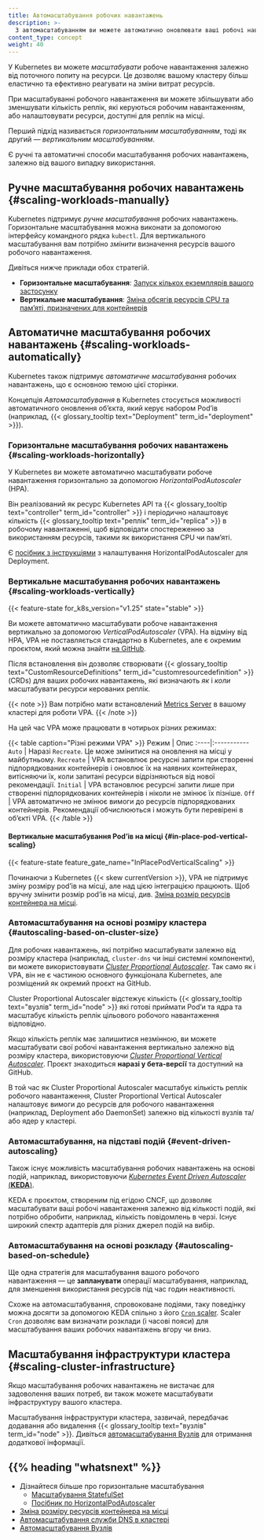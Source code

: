 ```yaml
---
title: Автомасштабування робочих навантажень
description: >-
  З автомасштабуванням ви можете автоматично оновлювати ваші робочі навантаження різними способами. Це дозволяє вашому кластеру еластичніше та ефективніше реагувати на зміни витрат ресурсів.
content_type: concept
weight: 40
---
```


<!-- overview -->

У Kubernetes ви можете _масштабувати_ робоче навантаження залежно від поточного попиту на ресурси. Це дозволяє вашому кластеру більш еластично та ефективно реагувати на зміни витрат ресурсів.

При масштабуванні робочого навантаження ви можете збільшувати або зменшувати кількість реплік, які керуються робочим навантаженням, або налаштовувати ресурси, доступні для реплік на місці.

Перший підхід називається _горизонтальним масштабуванням_, тоді як другий — _вертикальним масштабуванням_.

Є ручні та автоматичні способи масштабування робочих навантажень, залежно від вашого випадку використання.

<!-- body -->

## Ручне масштабування робочих навантажень {#scaling-workloads-manually}

Kubernetes підтримує _ручне масштабування_ робочих навантажень. Горизонтальне масштабування можна виконати за допомогою інтерфейсу командного рядка `kubectl`. Для вертикального масштабування вам потрібно _змінити_ визначення ресурсів вашого робочого навантаження.

Дивіться нижче приклади обох стратегій.

- **Горизонтальне масштабування**: [Запуск кількох екземплярів вашого застосунку](/docs/tutorials/kubernetes-basics/scale/scale-intro/)
- **Вертикальне масштабування**: [Зміна обсягів ресурсів CPU та памʼяті, призначених для контейнерів](/docs/tasks/configure-pod-container/resize-container-resources/)

## Автоматичне масштабування робочих навантажень {#scaling-workloads-automatically}

Kubernetes також підтримує _автоматичне масштабування_ робочих навантажень, що є основною темою цієї сторінки.

Концепція _Автомасштабування_ в Kubernetes стосується можливості автоматичного оновлення обʼєкта, який керує набором Podʼів (наприклад, {{< glossary_tooltip text="Deployment" term_id="deployment" >}}).

### Горизонтальне масштабування робочих навантажень {#scaling-workloads-horizontally}

У Kubernetes ви можете автоматично масштабувати робоче навантаження горизонтально за допомогою _HorizontalPodAutoscaler_ (HPA).

Він реалізований як ресурс Kubernetes API та {{< glossary_tooltip text="controller" term_id="controller" >}} і періодично налаштовує кількість {{< glossary_tooltip text="реплік" term_id="replica" >}} в робочому навантаженні, щоб відповідати спостереженню за використанням ресурсів, такими як використання CPU чи памʼяті.

Є [посібник з інструкціями](/docs/tasks/run-application/horizontal-pod-autoscale-walkthrough) з налаштування HorizontalPodAutoscaler для Deployment.

### Вертикальне масштабування робочих навантажень {#scaling-workloads-vertically}

{{< feature-state for_k8s_version="v1.25" state="stable" >}}

Ви можете автоматично масштабувати робоче навантаження вертикально за допомогою _VerticalPodAutoscaler_ (VPA). На відміну від HPA, VPA не поставляється стандартно в Kubernetes, але є окремим проєктом, який можна знайти [на GitHub](https://github.com/kubernetes/autoscaler/tree/9f87b78df0f1d6e142234bb32e8acbd71295585a/vertical-pod-autoscaler).

Після встановлення він дозволяє створювати {{< glossary_tooltip text="CustomResourceDefinitions" term_id="customresourcedefinition" >}} (CRDs) для ваших робочих навантажень, які визначають _як_ і _коли_ масштабувати ресурси керованих реплік.

{{< note >}}
Вам потрібно мати встановлений [Metrics Server](https://github.com/kubernetes-sigs/metrics-server) в вашому кластері для роботи VPA.
{{< /note >}}

На цей час VPA може працювати в чотирьох різних режимах:

{{< table caption="Різні режими VPA" >}}
Режим | Опис
:----|:-----------
`Auto` | Наразі `Recreate`. Це може змінитися на оновлення на місці у майбутньому.
`Recreate` | VPA встановлює ресурсні запити при створенні підпорядкованих контейнерів і оновлює їх на наявних контейнерах, витісняючи їх, коли запитані ресурси відрізняються від нової рекомендації.
`Initial` | VPA встановлює ресурсні запити лише при створенні підпорядкованих контейнерів і ніколи не змінює їх пізніше.
`Off` | VPA автоматично не змінює вимоги до ресурсів підпорядкованих контейнерів. Рекомендації обчислюються і можуть бути перевірені в обʼєкті VPA.
{{< /table >}}

#### Вертикальне масштабування Podʼів на місці {#in-place-pod-vertical-scaling}

{{< feature-state feature_gate_name="InPlacePodVerticalScaling" >}}

Починаючи з Kubernetes {{< skew currentVersion >}}, VPA не підтримує зміну розміру podʼів на місці, але над цією інтеграцією працюють. Щоб вручну змінити розмір podʼів на місці, див. [Зміна розмір ресурсів контейнера на місці](/docs/tasks/configure-pod-container/resize-container-resources/).

### Автомасштабування на основі розміру кластера {#autoscaling-based-on-cluster-size}

Для робочих навантажень, які потрібно масштабувати залежно від розміру кластера (наприклад, `cluster-dns` чи інші системні компоненти), ви можете використовувати [_Cluster Proportional Autoscaler_](https://github.com/kubernetes-sigs/cluster-proportional-autoscaler). Так само як і VPA, він не є частиною основного функціонала Kubernetes, але розміщений як окремий проєкт на GitHub.

Cluster Proportional Autoscaler відстежує кількість {{< glossary_tooltip text="вузлів" term_id="node" >}} які готові приймати Podʼи та ядра та масштабує кількість реплік цільового робочого навантаження відповідно.

Якщо кількість реплік має залишитися незмінною, ви можете масштабувати свої робочі навантаження вертикально залежно від розміру кластера, використовуючи [_Cluster Proportional Vertical Autoscaler_](https://github.com/kubernetes-sigs/cluster-proportional-vertical-autoscaler). Проєкт знаходиться **наразі у бета-версії** та доступний на GitHub.

В той час як Cluster Proportional Autoscaler масштабує кількість реплік робочого навантаження, Cluster Proportional Vertical Autoscaler налаштовує вимоги до ресурсів для робочого навантаження (наприклад, Deployment або DaemonSet) залежно від кількості вузлів та/або ядер у кластері.

### Автомасштабування, на підставі подій {#event-driven-autoscaling}

Також існує можливість масштабування робочих навантажень на основі подій, наприклад, використовуючи [_Kubernetes Event Driven Autoscaler_ (**KEDA**)](https://keda.sh/).

KEDA є проєктом, створеним під егідою CNCF, що дозволяє масштабувати ваші робочі навантаження залежно від кількості подій, які потрібно обробити, наприклад, кількість повідомлень в черзі. Існує широкий спектр адаптерів для різних джерел подій на вибір.

### Автомасштабування на основі розкладу {#autoscaling-based-on-schedule}

Ще одна стратегія для масштабування вашого робочого навантаження — це **запланувати** операції масштабування, наприклад, для зменшення використання ресурсів під час годин неактивності.

Схоже на автомасштабування, спровоковане подіями, таку поведінку можна досягти за допомогою KEDA спільно з його [`Cron` scaler](https://keda.sh/docs/latest/scalers/cron/). Scaler `Cron` дозволяє вам визначати розклади (і часові пояси) для масштабування ваших робочих навантажень вгору чи вниз.

## Масштабування інфраструктури кластера {#scaling-cluster-infrastructure}

Якщо масштабування робочих навантажень не вистачає для задоволення ваших потреб, ви також можете масштабувати інфраструктуру вашого кластера.

Масштабування інфраструктури кластера, зазвичай, передбачає додавання або видалення {{< glossary_tooltip text="вузлів" term_id="node" >}}. Дивіться [автомасштабування Вузлів](/docs/concepts/cluster-administration/node-autoscaling/) для отримання додаткової інформації.

## {{% heading "whatsnext" %}}

- Дізнайтеся більше про горизонтальне масштабування
  - [Масштабування StatefulSet](/docs/tasks/run-application/scale-stateful-set/)
  - [Посібник по HorizontalPodAutoscaler](/docs/tasks/run-application/horizontal-pod-autoscale-walkthrough/)
- [Зміна розміру ресурсів контейнера на місці](/docs/tasks/configure-pod-container/resize-container-resources/)
- [Автомасштабування служби DNS в кластері](/docs/tasks/administer-cluster/dns-horizontal-autoscaling/)
- [Автомасштабування Вузлів](/docs/concepts/cluster-administration/node-autoscaling/)
